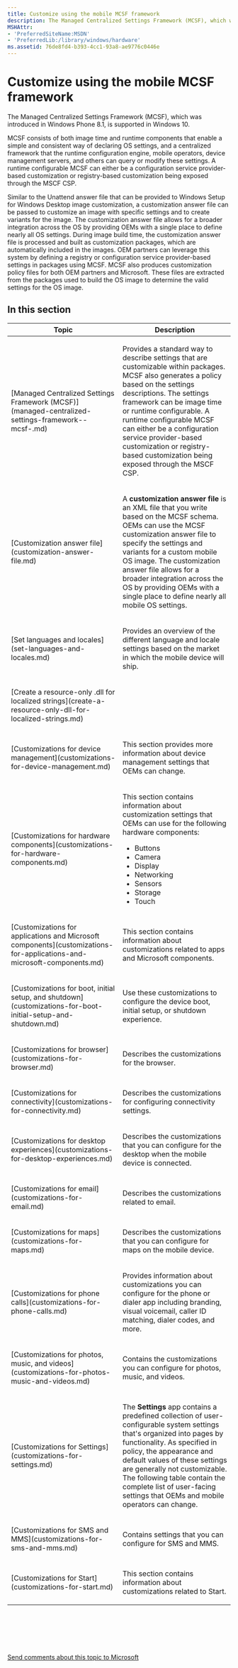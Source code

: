 ```yaml
---
title: Customize using the mobile MCSF framework
description: The Managed Centralized Settings Framework (MCSF), which was introduced in Windows Phone 8.1, is supported in Windows 10.
MSHAttr:
- 'PreferredSiteName:MSDN'
- 'PreferredLib:/library/windows/hardware'
ms.assetid: 76de8fd4-b393-4cc1-93a8-ae9776c0446e
---
```


# Customize using the mobile MCSF framework


The Managed Centralized Settings Framework (MCSF), which was introduced in Windows Phone 8.1, is supported in Windows 10.

MCSF consists of both image time and runtime components that enable a simple and consistent way of declaring OS settings, and a centralized framework that the runtime configuration engine, mobile operators, device management servers, and others can query or modify these settings. A runtime configurable MCSF can either be a configuration service provider-based customization or registry-based customization being exposed through the MSCF CSP.

Similar to the Unattend answer file that can be provided to Windows Setup for Windows Desktop image customization, a customization answer file can be passed to customize an image with specific settings and to create variants for the image. The customization answer file allows for a broader integration across the OS by providing OEMs with a single place to define nearly all OS settings. During image build time, the customization answer file is processed and built as customization packages, which are automatically included in the images. OEM partners can leverage this system by defining a registry or configuration service provider-based settings in packages using MCSF. MCSF also produces customization policy files for both OEM partners and Microsoft. These files are extracted from the packages used to build the OS image to determine the valid settings for the OS image.


## In this section


<table>
<colgroup>
<col width="50%" />
<col width="50%" />
</colgroup>
<thead>
<tr class="header">
<th>Topic</th>
<th>Description</th>
</tr>
</thead>
<tbody>
<tr class="odd">
<td><p>[Managed Centralized Settings Framework (MCSF)](managed-centralized-settings-framework--mcsf-.md)</p></td>
<td><p>Provides a standard way to describe settings that are customizable within packages. MCSF also generates a policy based on the settings descriptions. The settings framework can be image time or runtime configurable. A runtime configurable MCSF can either be a configuration service provider-based customization or registry-based customization being exposed through the MSCF CSP.</p></td>
</tr>
<tr class="even">
<td><p>[Customization answer file](customization-answer-file.md)</p></td>
<td><p>A <strong>customization answer file</strong> is an XML file that you write based on the MCSF schema. OEMs can use the MCSF customization answer file to specify the settings and variants for a custom mobile OS image. The customization answer file allows for a broader integration across the OS by providing OEMs with a single place to define nearly all mobile OS settings.</p></td>
</tr>
<tr class="odd">
<td><p>[Set languages and locales](set-languages-and-locales.md)</p></td>
<td><p>Provides an overview of the different language and locale settings based on the market in which the mobile device will ship.</p></td>
</tr>
<tr class="even">
<td><p>[Create a resource-only .dll for localized strings](create-a-resource-only-dll-for-localized-strings.md)</p></td>
<td></td>
</tr>
<tr class="odd">
<td><p>[Customizations for device management](customizations-for-device-management.md)</p></td>
<td><p>This section provides more information about device management settings that OEMs can change.</p></td>
</tr>
<tr class="even">
<td><p>[Customizations for hardware components](customizations-for-hardware-components.md)</p></td>
<td><p>This section contains information about customization settings that OEMs can use for the following hardware components:</p>
<ul>
<li>Buttons</li>
<li>Camera</li>
<li>Display</li>
<li>Networking</li>
<li>Sensors</li>
<li>Storage</li>
<li>Touch</li>
</ul></td>
</tr>
<tr class="odd">
<td><p>[Customizations for applications and Microsoft components](customizations-for-applications-and-microsoft-components.md)</p></td>
<td><p>This section contains information about customizations related to apps and Microsoft components.</p></td>
</tr>
<tr class="even">
<td><p>[Customizations for boot, initial setup, and shutdown](customizations-for-boot-initial-setup-and-shutdown.md)</p></td>
<td><p>Use these customizations to configure the device boot, initial setup, or shutdown experience.</p></td>
</tr>
<tr class="odd">
<td><p>[Customizations for browser](customizations-for-browser.md)</p></td>
<td><p>Describes the customizations for the browser.</p></td>
</tr>
<tr class="even">
<td><p>[Customizations for connectivity](customizations-for-connectivity.md)</p></td>
<td><p>Describes the customizations for configuring connectivity settings.</p></td>
</tr>
<tr class="odd">
<td><p>[Customizations for desktop experiences](customizations-for-desktop-experiences.md)</p></td>
<td><p>Describes the customizations that you can configure for the desktop when the mobile device is connected.</p></td>
</tr>
<tr class="even">
<td><p>[Customizations for email](customizations-for-email.md)</p></td>
<td><p>Describes the customizations related to email.</p></td>
</tr>
<tr class="odd">
<td><p>[Customizations for maps](customizations-for-maps.md)</p></td>
<td><p>Describes the customizations that you can configure for maps on the mobile device.</p></td>
</tr>
<tr class="even">
<td><p>[Customizations for phone calls](customizations-for-phone-calls.md)</p></td>
<td><p>Provides information about customizations you can configure for the phone or dialer app including branding, visual voicemail, caller ID matching, dialer codes, and more.</p></td>
</tr>
<tr class="odd">
<td><p>[Customizations for photos, music, and videos](customizations-for-photos-music-and-videos.md)</p></td>
<td><p>Contains the customizations you can configure for photos, music, and videos.</p></td>
</tr>
<tr class="even">
<td><p>[Customizations for Settings](customizations-for-settings.md)</p></td>
<td><p>The <strong>Settings</strong> app contains a predefined collection of user-configurable system settings that's organized into pages by functionality. As specified in policy, the appearance and default values of these settings are generally not customizable. The following table contain the complete list of user-facing settings that OEMs and mobile operators can change.</p></td>
</tr>
<tr class="odd">
<td><p>[Customizations for SMS and MMS](customizations-for-sms-and-mms.md)</p></td>
<td><p>Contains settings that you can configure for SMS and MMS.</p></td>
</tr>
<tr class="even">
<td><p>[Customizations for Start](customizations-for-start.md)</p></td>
<td><p>This section contains information about customizations related to Start.</p></td>
</tr>
</tbody>
</table>

 

 

 

[Send comments about this topic to Microsoft](mailto:wsddocfb@microsoft.com?subject=Documentation%20feedback%20%5Bp_phCustomization\p_phCustomization%5D:%20Customize%20using%20the%20mobile%20MCSF%20framework%20%20RELEASE:%20%289/7/2016%29&body=%0A%0APRIVACY%20STATEMENT%0A%0AWe%20use%20your%20feedback%20to%20improve%20the%20documentation.%20We%20don't%20use%20your%20email%20address%20for%20any%20other%20purpose,%20and%20we'll%20remove%20your%20email%20address%20from%20our%20system%20after%20the%20issue%20that%20you're%20reporting%20is%20fixed.%20While%20we're%20working%20to%20fix%20this%20issue,%20we%20might%20send%20you%20an%20email%20message%20to%20ask%20for%20more%20info.%20Later,%20we%20might%20also%20send%20you%20an%20email%20message%20to%20let%20you%20know%20that%20we've%20addressed%20your%20feedback.%0A%0AFor%20more%20info%20about%20Microsoft's%20privacy%20policy,%20see%20http://privacy.microsoft.com/default.aspx. "Send comments about this topic to Microsoft")




